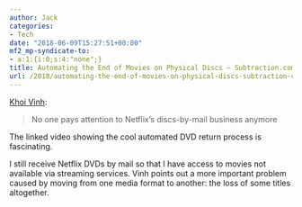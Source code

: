 ```yaml
---
author: Jack
categories:
- Tech
date: "2018-06-09T15:27:51+00:00"
mf2_mp-syndicate-to:
- a:1:{i:0;s:4:"none";}
title: Automating the End of Movies on Physical Discs – Subtraction.com
url: /2018/automating-the-end-of-movies-on-physical-discs-subtraction-com/
---
```

[Khoi Vinh][1]:

> No one pays attention to Netflix’s discs-by-mail business anymore

The linked video showing the cool automated DVD return process is fascinating.

I still receive Netflix DVDs by mail so that I have access to movies not available via streaming services. Vinh points out a more important problem caused by moving from one media format to another: the loss of some titles altogether.

 [1]: https://www.subtraction.com/2018/06/07/automating-the-end-of-movies-on-physical-discs/